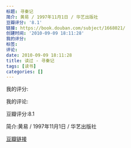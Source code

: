 ```yaml
---
标题: 寻秦记
简介: 黄易 / 1997年11月1日 / 华艺出版社
豆瓣评分: '8.1'
链接: https://book.douban.com/subject/1668021/
创建时间: '2010-09-09 18:11:28'
我的评分:
标签:
评论:
date: 2010-09-09 18:11:28
title: 读过 - 寻秦记
tags: [读书]
categories: []
---
```


我的评分:

我的评论:

豆瓣评分:8.1

简介:黄易 / 1997年11月1日 / 华艺出版社

[豆瓣链接](https://book.douban.com/subject/1668021/)

